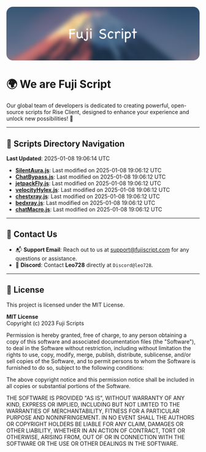 ![Banner](.github/b.webp)

# 🌍 **We are Fuji Script**

Our global team of developers is dedicated to creating powerful, open-source scripts for Rise Client, designed to enhance your experience and unlock new possibilities! 🌟

---
<!-- SCRIPTS_NAVIGATION_START -->
## 📂 **Scripts Directory Navigation**

**Last Updated**: 2025-01-08 19:06:14 UTC

- **[SilentAura.js](scripts/SilentAura.js)**: Last modified on 2025-01-08 19:06:12 UTC
- **[ChatBypass.js](scripts/ChatBypass.js)**: Last modified on 2025-01-08 19:06:12 UTC
- **[jetpackFly.js](scripts/jetpackFly.js)**: Last modified on 2025-01-08 19:06:12 UTC
- **[velocityHylex.js](scripts/velocityHylex.js)**: Last modified on 2025-01-08 19:06:12 UTC
- **[chestxray.js](scripts/chestxray.js)**: Last modified on 2025-01-08 19:06:12 UTC
- **[bedxray.js](scripts/bedxray.js)**: Last modified on 2025-01-08 19:06:12 UTC
- **[chatMacro.js](scripts/chatMacro.js)**: Last modified on 2025-01-08 19:06:12 UTC

<!-- SCRIPTS_NAVIGATION_END -->

---

## 💬 **Contact Us**  
- 📬 **Support Email**: Reach out to us at [support@fujiscript.com](mailto:support@fujiscript.com) for any questions or assistance.  
- 💬 **Discord**: Contact **Leo728** directly at `Discord@leo728`.

---

## 📜 **License**

This project is licensed under the MIT License.  

**MIT License**  
Copyright (c) 2023 Fuji Scripts  

Permission is hereby granted, free of charge, to any person obtaining a copy of this software and associated documentation files (the "Software"), to deal in the Software without restriction, including without limitation the rights to use, copy, modify, merge, publish, distribute, sublicense, and/or sell copies of the Software, and to permit persons to whom the Software is furnished to do so, subject to the following conditions:  

The above copyright notice and this permission notice shall be included in all copies or substantial portions of the Software.  

THE SOFTWARE IS PROVIDED "AS IS", WITHOUT WARRANTY OF ANY KIND, EXPRESS OR IMPLIED, INCLUDING BUT NOT LIMITED TO THE WARRANTIES OF MERCHANTABILITY, FITNESS FOR A PARTICULAR PURPOSE AND NONINFRINGEMENT. IN NO EVENT SHALL THE AUTHORS OR COPYRIGHT HOLDERS BE LIABLE FOR ANY CLAIM, DAMAGES OR OTHER LIABILITY, WHETHER IN AN ACTION OF CONTRACT, TORT OR OTHERWISE, ARISING FROM, OUT OF OR IN CONNECTION WITH THE SOFTWARE OR THE USE OR OTHER DEALINGS IN THE SOFTWARE.  

